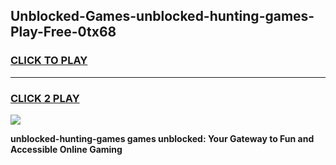 
## Unblocked-Games-unblocked-hunting-games-Play-Free-0tx68
<h3>
<a href="https://premium76.site?title=unblocked-hunting-games&ref=23A">CLICK TO PLAY</a></h3>
<hr>

<h3>
<a href="https://premium76.site?title=unblocked-hunting-games&ref=23A">CLICK 2 PLAY</a>
  
</h3>

<a href="https://premium76.site?title=unblocked-hunting-games&ref=23A"><img src="https://clearcache.store/games.png"></a>


**unblocked-hunting-games games unblocked: Your Gateway to Fun and Accessible Online Gaming**

